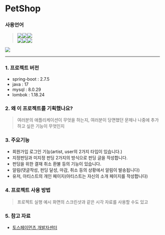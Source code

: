 # PetShop

### 사용언어
> <img src="https://img.shields.io/badge/Oracle-F80000?style=flat&logo=Oracle&logoColor=white"/><img src="https://img.shields.io/badge/JavaScript-F7DF1E?style=flat&logo=JavaScript&logoColor=white"/><img src="https://img.shields.io/badge/Spring Boot-6DB33F?style=flat&logo=Spring Boot&logoColor=white"/>  
<img src="https://img.shields.io/badge/Thymeleaf-005F0F?style=flat&logo=Thymeleaf&logoColor=white"/><img src="https://img.shields.io/badge/HTML5-E34F26?style=flat&logo=HTML5&logoColor=white"/><img src="https://img.shields.io/badge/CSS3-1572B6?style=flat&logo=CSS3&logoColor=white"/>

<img src="https://github-readme-stats.vercel.app/api/top-langs/?username=qor8005&custom_title=PetShop&exclude_repo=web,visual,Fund&layout=compact&theme=compact"/>

---

### 1. 프로젝트 버전
* spring-boot : 2.7.5
* java : 17
* mysql : 8.0.29  
* lombok : 1.18.24

### 2. 왜 이 프로젝트를 기획했나요?
> 여러분의 애플리케이션이 무엇을 하는지,  여러분이 당면했던 문제나 나중에 추가하고 싶은 기능이 무엇인지

### 3. 주요기능
* 회원가입 로그인 기능(artist, user의 2가지 타입이 있습니다.)
* 지정펀딩과 미지정 펀딩 2가지의 방식으로 펀딩 글을 작성합니다.
* 펀딩을 위한 결재 취소 환불 등의 기능이 있습니다.
* 알림(댓글작성, 펀딩 달성, 마감, 취소 등의 상황에서 알림이 발송됩니다)
* 유저, 아티스트의 개인 페이지(아티스트는 자신의 소개 페이지를 작성합니다)

### 4. 프로젝트 사용 방법
> 프로젝트 실행 예시 화면의 스크린샷과 같은 시각 자료를 사용할 수도 있고

### 5. 참고 자료
* [토스페이먼츠 개발자센터](https://docs.tosspayments.com/reference)  
